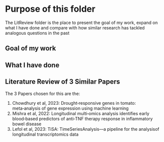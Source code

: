 # Purpose of this folder

The LitReview folder is the place to present the goal of my work, expand on what I have done and compare with how similar research has tackled analogous questions in the past

## Goal of my work

## What I have done

## Literature Review of 3 Similar Papers

The 3 Papers chosen for this are the: 
1.	Chowdhury et al, 2023: Drought‑responsive genes in tomato: meta‑analysis of gene expression using machine learning
2.	Mishra et al, 2022: Longitudinal multi‑omics analysis identifies early blood‑based predictors of anti‑TNF therapy response in inflammatory bowel disease
3.	Lefol et al, 2023: TiSA: TimeSeriesAnalysis––a pipeline for the analysisof longitudinal transcriptomics data
